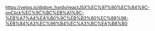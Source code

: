 https://velog.io/@dom_hxrdy/reactJSX%EC%97%90%EC%84%9C-onClick%EC%9C%BC%EB%A1%9C-%EB%A7%A4%EA%B0%9C%EB%B3%80%EC%88%98-%EB%84%A3%EC%96%B4%EC%A3%BC%EA%B8%B0